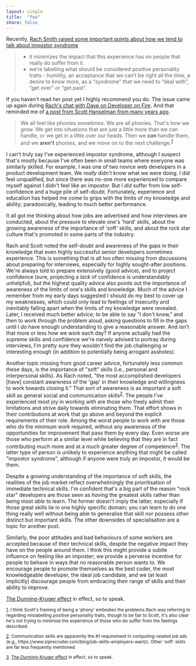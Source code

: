 ```yaml
---
layout: single
title:  "foo"
share: false
---
```

Recently, [Rach Smith raised some important points about how we tend to talk about impostor syndrome](https://rachsmith.com/2017/i-dont-have-imposter-syndrome)

> * it minimizes the impact that this experience has on people that really do suffer from it.
> * we’re labelling what should be considered positive personality traits - humility, an acceptance that we can’t be right all the time, a desire to know more, as a “syndrome” that we need to “deal with”, “get over” or “get past”.

If you haven't read her post yet I highly recommend you do. The issue came up again during [Rach's chat with Dave on Developer on Fire](http://developeronfire.com/podcast/episode-288-rachel-smith-connecting-and-delivering). And that reminded me of [a post from Scott Hanselman from many years ago](https://www.hanselman.com/blog/ImAPhonyAreYou.aspx). 

> We all feel like phonies sometimes. We are all phonies. That's how we grow. We get into situations that are just a little more than we can handle, or we get in a little over our heads. Then we <strong>can</strong> handle them, and we <strong>aren't</strong> phonies, and we move on to the next challenge.<sup id="fnr1phony"><a href="#fn1phony">1</a></sup>

I can't truly say I've experienced impostor syndrome, although I suspect that's mostly because I've often been in small teams where everyone was similarly skilled. For example, I was one of two novice web developers in a product development team. We *really* didn't know what we were doing. I did feel unqualified, but since there was no-one more experienced to compare myself against I didn't feel like an impostor. But I *did* suffer from low self-confidence and a huge pile of self-doubt. Fortunately, experience and education has helped me come to grips with the limits of my knowledge and ability; paradoxically, leading to much better performance.

It all got me thinking about how jobs are advertised and how interviews are conducted, about the pressure to elevate one's 'hard' skills, about the growing awareness of the importance of 'soft' skills, and about the rock star culture that's promoted in some parts of the industry.

Rach and Scott noted the self-doubt and awareness of the gaps in their knowledge that even highly successful senior developers sometimes experience. This is something that is all too often missing from discussions about preparing for interviews, especially for highly sought-after positions. We're always told to prepare extensively (good advice), and to project confidence (sure, projecting a *lack* of confidence is understandably unhelpful), but the highest quality advice also points out the importance of awareness of the limits of one's skills and knowledge. Much of the advice I remember from my early days suggested I should do my best to cover up my weaknesses, which could only lead to feelings of insecurity and inevitably falling apart when the limits of my knowledge were revealed. Later, I received much better advice; to be able to say "I don't know," and then to work through the problem aloud, asking questions to fill in the gaps until I *do* have enough understanding to give a reasonable answer. And isn't that more or less how we work each day? If anyone actually had the supreme skills and confidence we're naively advised to portray during interviews, I'm pretty sure they wouldn't find the job challenging or interesting enough (in addition to potentially being arrogant assholes).

Another topic missing from good career advice, fortunately less common these days, is the importance of "soft" skills (i.e., personal and interpersonal skills). As Rach noted, "the most accomplished developers [have] constant awareness of the 'gap' in their knowledge and willingness to work towards closing it." That sort of awareness is as important a soft skill as general social and communication skills<sup id="fnr2comm"><a href="#fn2comm">2</a></sup>. The people I've experienced most joy in working with are those who freely admit their limitations and strive daily towards eliminating them. That effort shows in their contributions at work that go above and beyond the explicit requirements of their role. Among the worst people to work with are those who do the minimum work required, without any awareness of the opportunities for improvement that pass them by every day. Even worse are those who perform at a similar level while believing that they are in fact contributing much more and at a much greater degree of competence<sup id="fnr3dke"><a href="#fn3dke">3</a></sup>. The latter type of person is unlikely to experience anything that might be called "impostor syndrome", although if anyone were truly an impostor, it would be them.

Despite a growing understanding of the importance of soft skills, the realities of the job market reflect overwhelmingly the prioritisation of immediate technical skills. I'm confident that's a big part of the reason "rock star" developers are those seen as *having* the greatest skills rather than being most *able* to learn. The former doesn't imply the latter, especially if those great skills lie in one highly specific domain; you can learn to do one thing really well without being able to generalise that skill nor possess other distinct but important skills. The other downsides of specialisation are a topic for another post.

Similarly, the poor attitudes and bad behaviours of some workers are accepted because of their technical skills, despite the negative impact they have on the people around them. I think this might provide a subtle influence on feeling like an imposter; we provide a perverse incentive for people to behave in ways that no reasonable person wants to. We encourage people to promote themselves as the best coder, the most knowledgeable developer, the ideal job candidate, and we (at least implicitly) discourage people from embracing their range of skills and their ability to improve.

[The Dunning-Kruger effect](https://en.wikipedia.org/wiki/Dunning%E2%80%93Kruger_effect) in effect, so to speak.

<p style="font-size:12px" id="fn1phony"><a href="#fnr1phony">1</a>. I think Scott's framing of being a 'phony' embodies the problems Rach was referring to regarding mislabelling positive personality traits, though to be fair to Scott, it's also clear he's not trying to minimise the experience of those who do suffer from the feelings described.
<p style="font-size:12px" id="fn2comm"><a href="#fnr2comm">2</a>. Communication skills are apparently the #1 requirement in computing-related job ads (e.g., https://www.ziprecruiter.com/blog/job-skills-employers-want/). Other 'soft' skills are far less frequently mentioned.
<p style="font-size:12px" id="fn3dke"><a href="#fnr3dke">3</a>. <a href="https://en.wikipedia.org/wiki/Dunning%E2%80%93Kruger_effect">The Dunning-Kruger effect</a> in effect, so to speak.